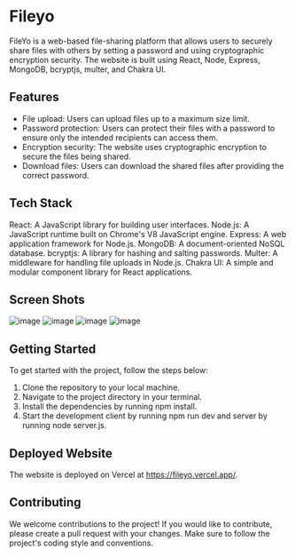 # Fileyo
FileYo is a web-based file-sharing platform that allows users to securely share files with others by setting a password and using cryptographic encryption security. The website is built using React, Node, Express, MongoDB, bcryptjs, multer, and Chakra UI.

## Features
* File upload: Users can upload files up to a maximum size limit.
* Password protection: Users can protect their files with a password to ensure only the intended recipients can access them.
* Encryption security: The website uses cryptographic encryption to secure the files being shared.
* Download files: Users can download the shared files after providing the correct password.

## Tech Stack
React: A JavaScript library for building user interfaces.
Node.js: A JavaScript runtime built on Chrome's V8 JavaScript engine.
Express: A web application framework for Node.js.
MongoDB: A document-oriented NoSQL database.
bcryptjs: A library for hashing and salting passwords.
Multer: A middleware for handling file uploads in Node.js.
Chakra UI: A simple and modular component library for React applications.

## Screen Shots
![image](https://github.com/aritro66/Fileyo/assets/78261928/e9b46157-daaf-438e-a67f-1089ddd0a41c)
![image](https://github.com/aritro66/Fileyo/assets/78261928/92e25da9-58bd-4dc4-bd0d-8c99f0523847)
![image](https://github.com/aritro66/Fileyo/assets/78261928/4cc93210-6cbe-45c1-b1ea-af61c8a5dc5c)
![image](https://github.com/aritro66/Fileyo/assets/78261928/a1b75563-bdf1-464f-8019-803b20483e9d)





## Getting Started
To get started with the project, follow the steps below:

1. Clone the repository to your local machine.
2. Navigate to the project directory in your terminal.
3. Install the dependencies by running npm install.
4. Start the development client by running npm run dev and server by running node server.js.

## Deployed Website
The website is deployed on Vercel at https://fileyo.vercel.app/.

## Contributing
We welcome contributions to the project! If you would like to contribute, please create a pull request with your changes. Make sure to follow the project's coding style and conventions.
